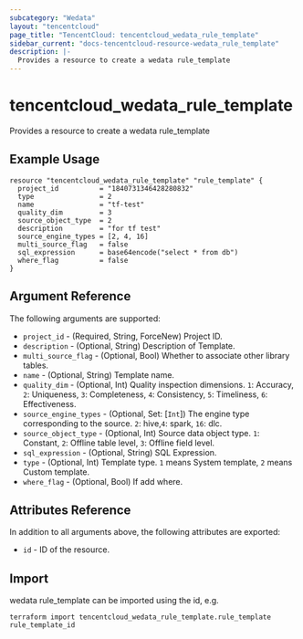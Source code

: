 ```yaml
---
subcategory: "Wedata"
layout: "tencentcloud"
page_title: "TencentCloud: tencentcloud_wedata_rule_template"
sidebar_current: "docs-tencentcloud-resource-wedata_rule_template"
description: |-
  Provides a resource to create a wedata rule_template
---
```


# tencentcloud_wedata_rule_template

Provides a resource to create a wedata rule_template

## Example Usage

```hcl
resource "tencentcloud_wedata_rule_template" "rule_template" {
  project_id          = "1840731346428280832"
  type                = 2
  name                = "tf-test"
  quality_dim         = 3
  source_object_type  = 2
  description         = "for tf test"
  source_engine_types = [2, 4, 16]
  multi_source_flag   = false
  sql_expression      = base64encode("select * from db")
  where_flag          = false
}
```

## Argument Reference

The following arguments are supported:

* `project_id` - (Required, String, ForceNew) Project ID.
* `description` - (Optional, String) Description of Template.
* `multi_source_flag` - (Optional, Bool) Whether to associate other library tables.
* `name` - (Optional, String) Template name.
* `quality_dim` - (Optional, Int) Quality inspection dimensions. `1`: Accuracy, `2`: Uniqueness, `3`: Completeness, `4`: Consistency, `5`: Timeliness, `6`: Effectiveness.
* `source_engine_types` - (Optional, Set: [`Int`]) The engine type corresponding to the source. `2`: hive,`4`: spark, `16`: dlc.
* `source_object_type` - (Optional, Int) Source data object type. `1`: Constant, `2`: Offline table level, `3`: Offline field level.
* `sql_expression` - (Optional, String) SQL Expression.
* `type` - (Optional, Int) Template type. `1` means System template, `2` means Custom template.
* `where_flag` - (Optional, Bool) If add where.

## Attributes Reference

In addition to all arguments above, the following attributes are exported:

* `id` - ID of the resource.



## Import

wedata rule_template can be imported using the id, e.g.

```
terraform import tencentcloud_wedata_rule_template.rule_template rule_template_id
```

